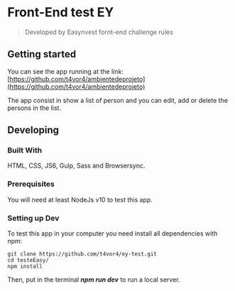# Front-End test EY 
> Developed by Easynvest fornt-end challenge rules

## Getting started

You can see the app running at the link: [https://github.com/t4vor4/ambientedeprojeto](https://github.com/t4vor4/ambientedeprojeto)


The app consist in show a list of person and you can edit, add or delete the persons in the list.

## Developing

### Built With
HTML, CSS, JS6, Gulp, Sass and Browsersync.

### Prerequisites
You will need at least NodeJs v10 to test this app.


### Setting up Dev

To test this app in your computer you need install all dependencies with npm:

```shell
git clone https://github.com/t4vor4/ey-test.git
cd testeEasy/
npm install
```

Then, put in the terminal ***npm run dev*** to run a local server. 